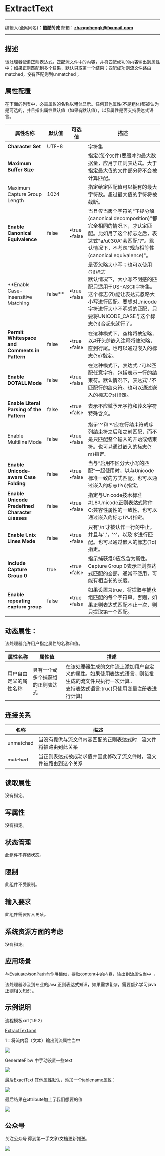 # ExtractText
***
编辑人(全网同名)：__**酷酷的诚**__  邮箱：**zhangchengk@foxmail.com** 
***


## 描述

该处理器使用正则表达式，匹配流文件中的内容，并将匹配成功的内容输出到属性中；如果正则匹配到多个结果，默认只取第一个结果；匹配成功则流文件路由matched，没有匹配则到unmatched；

## 属性配置

在下面的列表中，必需属性的名称以粗体显示。任何其他属性(不是粗体)都被认为是可选的，并且指出属性默认值（如果有默认值），以及属性是否支持表达式语言。

|属性名称|默认值|可选值|描述|
|----|----|----|----|
|**Character Set**|UTF-8||字符集|
|**Maximum Buffer Size**|||指定(每个文件)要缓冲的最大数据量，应用于正则表达式。大于指定最大值的文件部分将不会被计算匹配。|
|Maximum Capture Group Length|1024||指定给定匹配值可以拥有的最大字符数。超过最大值的字符将被截断。|
|**Enable Canonical Equivalence**|false|▪true<br/> ▪false|当且仅当两个字符的"正规分解(canonical decomposition)"都完全相同的情况下，才认定匹配。比如用了这个标志之后，表达式"a/u030A"会匹配"?"。默认情况下，不考虑"规范相等性(canonical equivalence)"。|
|**Enable Case-insensitive Matching|false**|▪true<br/> ▪false|是否忽略大小写；也可以使用 (?i)标志<br>默认情况下，大小写不明感的匹配只适用于US-ASCII字符集。这个标志(?i)能让表达式忽略大小写进行匹配。要想对Unicode字符进行大小不明感的匹配，只要将UNICODE_CASE与这个标志(?i)合起来就行了。|
|**Permit Whitespace and Comments in Pattern**|false|▪true<br/> ▪false|在这种模式下，空格将被忽略，以#开头的嵌入注释将被忽略，直到行尾。也可以通过嵌入的标志(?x)指定。|
|**Enable DOTALL Mode**|false|▪true<br/> ▪false|在这种模式下，表达式'.'可以匹配任意字符，包括表示一行的结束符。默认情况下，表达式'.'不匹配行的结束符。也可以通过嵌入的标志(?s)指定。|
|**Enable Literal Parsing of the Pattern**|false|▪true<br/> ▪false|表示不应赋予元字符和转义字符特殊含义。|
|Enable Multiline Mode|false|▪true<br/> ▪false|指示'^'和'$'应在行结束符或序列结束符之后和之前匹配，而不是只匹配整个输入的开始或结束符。也可以通过嵌入的标志(?m)指定。|
|**Enable Unicode-aware Case Folding**|false|▪true<br/> ▪false|当与“启用不区分大小写的匹配”一起使用时，以与Unicode标准一致的方式匹配。也可以通过嵌入的标志(?u)指定。|
|**Enable Unicode Predefined Character Classes**|false|▪true<br/> ▪false|指定与Unicode技术标准#18:Unicode正则表达式附件C:兼容性属性的一致性。也可以通过嵌入的标志(?U)指定。|
|**Enable Unix Lines Mode**|false|▪true<br/> ▪false|只有'/n'才被认作一行的中止，并且与'.'，'^'，以及'$'进行匹配。也可以通过嵌入的标志(?d)指定。|
|**Include Capture Group 0**|true|▪true<br/> ▪false|指示捕获组0应包含为属性。Capture Group 0表示正则表达式匹配的全部，通常不使用，可能有相当长的长度。|
|**Enable repeating capture group**|false|▪true<br/> ▪false|如果设置为true，将提取与捕获组匹配的每个字符串。否则，如果正则表达式匹配不止一次，则只提取第一个匹配。|

## 动态属性：

该处理器允许用户指定属性的名称和值。

|属性名称|属性值|描述|
|----|----|----|
|用户自由定义的属性名称	|具有一个或多个捕获组的正则表达式|在该处理器生成的文件流上添加用户自定义的属性。如果使用表达式语言，则每批生成的流文件只执行一次计算 .<br>支持表达式语言:true(只使用变量注册表进行计算)|

## 连接关系

|名称|描述|
|----|----|
|unmatched|当没有提供与流文件内容匹配的正则表达式时，流文件将被路由到此关系|
|matched|当正则表达式被成功求值并因此修改了流文件时，流文件被路由到这个关系|

## 读取属性

没有指定。

## 写属性

没有指定。

## 状态管理

此组件不存储状态。

## 限制

此组件不受限制。

## 输入要求

此组件需要传入关系。

## 系统资源方面的考虑

没有指定。

## 应用场景

与[EvaluateJsonPath](./EvaluateJsonPath)有作用相似，提取content中的内容，输出到流属性当中 ；

该处理器涉及到专业的java 正则表达式知识，如果需求复杂，需要额外学习java正则相关知识 。

## 示例说明

<p>流程模板xml(1.9.2)</p>
<a href="../template/ExtractText.xml" download="ExtractText.xml">ExtractText.xml</a>

1：将流内容（文本）输出到流属性当中 

![](../image/processors/ExtractText/dataflow.png)

GenerateFlow  中手动设置一些text

![](../image/processors/ExtractText/input.png)

最后ExactText  其他属性默认，添加一个tablename属性：

![](../image/processors/ExtractText/config.png)

最后结果在attribute加上了我们想要的值

![](../image/processors/ExtractText/result.png)

## 公众号

关注公众号 得到第一手文章/文档更新推送。

![](../image/wechat.jpg)